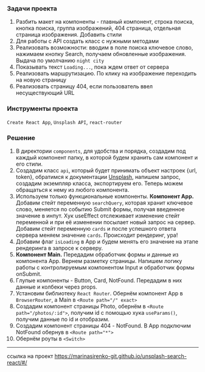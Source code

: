 ### Задачи проекта
1. Разбить макет на компоненты - главный компонент, строка поиска, кнопка поиска, группа изображений, 404 страница, отдельная страница изображения. Добавить стили
2. Для работы с API создать класс с нужными методами
3. Реализовать возможности: вводим в поле поиска ключевое слово, нажимаем кнопку Search, получаем обновленные изображения. Выдача по умолчанию `night city`
4. Показывать текст `Loading...`, пока ждем ответ от сервера
5. Реализовать маршрутизацию. По клику на изображение переходить на новую страницу
6. Реализовать страницу 404, если пользователь ввел несуществующий URL

### Инструменты проекта
`Create React App`, `Unsplash API`, `react-router`

### Решение
1. В директории `components`, для удобства и порядка, создадим под каждый компонент папку, в которой будем хранить сам компонент и его стили.
2. Создадим класс `api`, который будет принимать объект настроек {url, token}, обратимся к документации [Unsplash](https://unsplash.com/developers), напишем запрос, создадим экземпляр класса, экспортируем его. Теперь можем обращаться к нему из любого компонента.
3. Используем только функциональные компоненты. **Компонент App.** Добавим стейт переменную `searchQuery`, которая хранит ключевое слово, меняется по событию Submit формы, 
получая введенное значение в инпут. Хук useEffect отслеживает изменение стейт переменной и при её изменении посылает новый запрос на сервер. Добавим стейт переменную `cards` и после успешного ответа сервера меняем значение `cards`. Происходит рендеринг, ура!
4. Добавим флаг `isLoading` в App и будем менять его значение на этапе рендеринга в запросе к серверу. 
5. **Компонент Main.** Передадим обработчик формы и данные из компонента App. Вернем разметку страницы. Напишем логику работы с контролируемым компонентом Input и обработчик формы onSubmit.
6. Глупые компоненты - Button, Card, NotFound. Передадим в них данные и колбеки через props.
7. Установим библиотеку `React Router`. Обернём компонент App в `BrowserRouter`, а Main в `<Route path="/" exact>`
8. Создадим компонент страницы Photo, обернём в `<Route path="/photos/:id">`, получим id с помощью хука `useParams()`, получим данные по id и отобразим.
9. Создадим компонент страницы 404 - NotFound. В App подключим NotFound обернув в `<Route path="*">`
10. Обернём роуты в `<Switch>`

---
ссылка на проект https://marinasirenko-git.github.io/unsplash-search-react/#/
